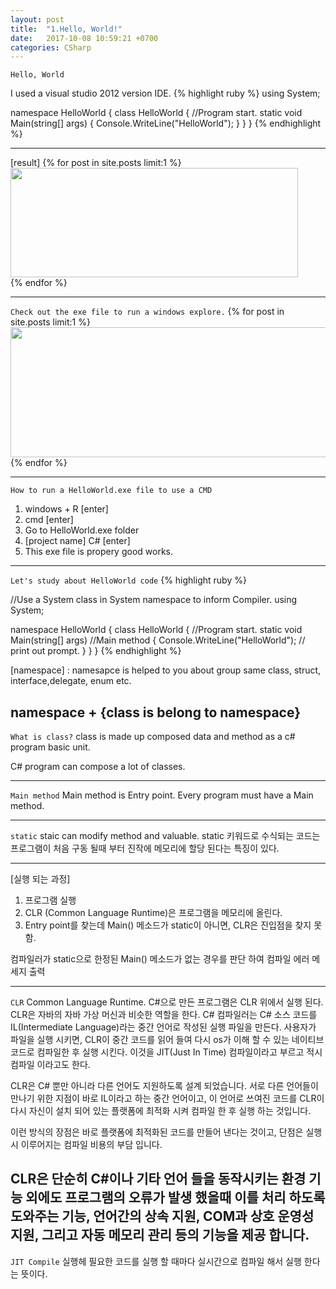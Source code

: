 ```yaml
---
layout: post
title:  "1.Hello, World!"
date:   2017-10-08 10:59:21 +0700
categories: CSharp
---
```

`Hello, World`

I used a visual studio 2012 version IDE.
{% highlight ruby %}
using System;

namespace HelloWorld
{
    class HelloWorld
    {
        //Program start.
        static void Main(string[] args)
        {
            Console.WriteLine("HelloWorld");
        }
    }
}
{% endhighlight %}

---
[result]
{% for post in site.posts limit:1 %}
<img src="https://paypulse.github.io/assets/images/HelloWorld.png" width="460" height="175"/>  
{% endfor %}

---
`Check out the exe file to run a windows explore.`
{% for post in site.posts limit:1 %}
<img src="https://paypulse.github.io/assets/images/helloworldExe.png" width="779" height="208"/>
{% endfor %}

---

` How to run a HelloWorld.exe file to use a CMD `
1. windows + R [enter]
2. cmd [enter]
3. Go to HelloWorld.exe folder
4. [project name]  C#  [enter]
5. This exe file is propery good works.

---
`Let's study about HelloWorld code`
{% highlight ruby %}

//Use a System class in System namespace to inform Compiler.
using System;

namespace HelloWorld
{
    class HelloWorld
    {
        //Program start.
        static void Main(string[] args) //Main method
        {
            Console.WriteLine("HelloWorld"); // print out prompt.
        }
    }
}
{% endhighlight %}

[namespace] : namesapce is helped to you about group same class, struct, interface,delegate, enum etc.

namespace + {class is belong to namespace}
---
`What is class?`
class is made up composed data and method as a c# program basic unit.

C# program can compose a lot of classes.

---
`Main method`
Main method is Entry point.
Every program must have a Main method.

---
`static`
staic can modify method and valuable.
static 키워드로 수식되는 코드는 프로그램이 처음 구동 될때 부터 진작에 메모리에 할당 된다는 특징이 있다.

---
[실행 되는 과정]
1. 프로그램 실행
2. CLR (Common Language Runtime)은 프로그램을 메모리에 올린다.
3. Entry point를 찾는데 Main() 메소드가 static이 아니면, CLR은 진입점을 찾지 못함.

컴파일러가 static으로 한정된 Main() 메소드가 없는 경우를 판단 하여 컴파일 에러 메세지 출력

---
`CLR`
Common Language Runtime.
C#으로 만든 프로그램은 CLR 위에서 실행 된다.
CLR은 자바의 자바 가상 머신과 비슷한 역할을 한다.
C# 컴파일러는 C# 소스 코드를 IL(Intermediate Language)라는 중간 언어로 작성된 실행 파일을 만든다.
사용자가 파일을 실행 시키면, CLR이 중간 코드를 읽어 들여 다시 os가 이해 할 수 있는 네이티브 코드로
컴파일한 후 실행 시킨다. 이것을 JIT(Just In Time) 컴파일이라고 부르고 적시 컴파일 이라고도 한다.

CLR은 C# 뿐만 아니라 다른 언어도 지원하도록 설계 되었습니다. 서로 다른 언어들이 만나기 위한 지점이
바로 IL이라고 하는 중간 언어이고, 이 언어로 쓰여진 코드를 CLR이 다시 자신이 설치 되어 있는 플랫폼에
최적화 시켜 컴파일 한 후 실행 하는 것입니다.

이런 방식의 장점은 바로 플랫폼에 최적화된 코드를 만들어 낸다는 것이고,
단점은 실행시 이루어지는 컴파일 비용의 부담 입니다.

CLR은 단순히 C#이나 기타 언어 들을 동작시키는 환경 기능 외에도 프로그램의 오류가 발생 했을때 이를 처리 하도록 도와주는 기능, 언어간의 상속 지원, COM과 상호 운영성 지원, 그리고 자동 메모리 관리 등의 기능을 제공 합니다. 
---
`JIT Compile`
실행헤 필요한 코드를 실행 할 때마다 실시간으로 컴파일 해서 실행 한다는 뜻이다.

